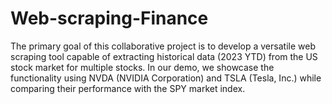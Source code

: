 # Web-scraping-Finance
The primary goal of this collaborative project is to develop a versatile web scraping tool capable of extracting historical data (2023 YTD) from the US stock market for multiple stocks. In our demo, we showcase the functionality using NVDA (NVIDIA Corporation) and TSLA (Tesla, Inc.) while comparing their performance with the SPY market index.
